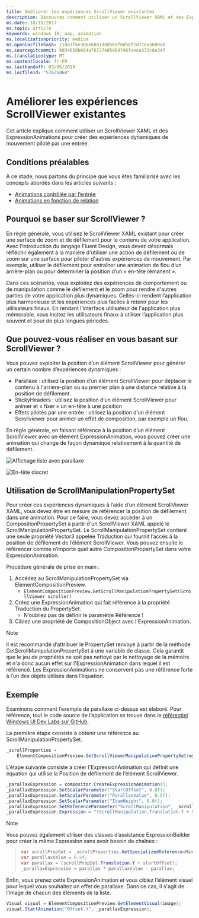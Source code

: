 ```yaml
---
title: Améliorer les expériences ScrollViewer existantes
description: Découvrez comment utiliser un ScrollViewer XAML et des ExpressionAnimations pour créer des expériences dynamiques de mouvement piloté par une entrée.
ms.date: 10/10/2017
ms.topic: article
keywords: windows 10, uwp, animation
ms.localizationpriority: medium
ms.openlocfilehash: 118b3f6e306e60d1d8d569f0d58f2d77ea30d9a8
ms.sourcegitcommit: b034650b684a767274d5d88746faeea373c8e34f
ms.translationtype: MT
ms.contentlocale: fr-FR
ms.lasthandoff: 03/06/2019
ms.locfileid: "57635064"
---
```

# <a name="enhance-existing-scrollviewer-experiences"></a>Améliorer les expériences ScrollViewer existantes

Cet article explique comment utiliser un ScrollViewer XAML et des ExpressionAnimations pour créer des expériences dynamiques de mouvement piloté par une entrée.

## <a name="prerequisites"></a>Conditions préalables

À ce stade, nous partons du principe que vous êtes familiarisé avec les concepts abordés dans les articles suivants :

- [Animations contrôlée par l’entrée](input-driven-animations.md)
- [Animations en fonction de relation](relation-animations.md)

## <a name="why-build-on-top-of-scrollviewer"></a>Pourquoi se baser sur ScrollViewer ?

En règle générale, vous utilisez le ScrollViewer XAML existant pour créer une surface de zoom et de défilement pour le contenu de votre application. Avec l’introduction du langage Fluent Design, vous devez désormais réfléchir également à la manière d'utiliser une action de défilement ou de zoom sur une surface pour piloter d'autres expériences de mouvement. Par exemple, utiliser le défilement pour entraîner une animation de flou d’un arrière-plan ou pour déterminer la position d’un « en-tête rémanent ».

Dans ces scénarios, vous exploitez des expériences de comportement ou de manipulation comme le défilement et le zoom pour rendre d'autres parties de votre application plus dynamiques. Celles-ci rendent l’application plus harmonieuse et les expériences plus faciles à retenir pour les utilisateurs finaux. En rendant l’interface utilisateur de l'application plus mémorable, vous incitez les utilisateurs finaux à utiliser l’application plus souvent et pour de plus longues périodes.

## <a name="what-can-you-build-on-top-of-scrollviewer"></a>Que pouvez-vous réaliser en vous basant sur ScrollViewer ?

Vous pouvez exploiter la position d’un élément ScrollViewer pour générer un certain nombre d’expériences dynamiques :

- Parallaxe : utilisez la position d’un élément ScrollViewer pour déplacer le contenu à l'arrière-plan ou au premier plan à une distance relative à la position de défilement.
- StickyHeaders : utilisez la position d’un élément ScrollViewer pour animer et « fixer » un en-tête à une position
- Effets pilotés par une entrée : utilisez la position d’un élément Scrollviewer pour animer un effet de composition, par exemple un flou.

En règle générale, en faisant référence à la position d’un élément ScrollViewer avec un élément ExpressionAnimation, vous pouvez créer une animation qui change de façon dynamique relativement à la quantité de défilement.

![Affichage liste avec parallaxe](images/animation/parallax.gif)

![En-tête discret](images/animation/shy-header.gif)

## <a name="using-scrollmanipulationpropertyset"></a>Utilisation de ScrollManipulationPropertySet

Pour créer ces expériences dynamiques à l’aide d’un élément ScrollViewer XAML, vous devez être en mesure de référencer la position de défilement dans une animation. Pour ce faire, vous devez accéder à un CompositionPropertySet à partir d'un ScrollViewer XAML appelé le ScrollManipulationPropertySet.
Le ScrollManipulationPropertySet contient une seule propriété Vector3 appelée Traduction qui fournit l’accès à la position de défilement de l’élément ScrollViewer. Vous pouvez ensuite le référencer comme n’importe quel autre CompositionPropertySet dans votre ExpressionAnimation.

Procédure générale de prise en main :

1. Accédez au ScrollManipulationPropertySet via ElementCompositionPreview.
    - `ElementCompositionPreview.GetScrollManipulationPropertySet(ScrollViewer scroller)`
1. Créez une ExpressionAnimation qui fait référence à la propriété Traduction du PropertySet.
    - N’oubliez pas de définir le paramètre Référence !
1. Ciblez une propriété de CompositionObject avec l'ExpressionAnimation.

> [!NOTE]
> Il est recommandé d’attribuer le PropertySet renvoyé à partir de la méthode GetScrollManipulationPropertySet à une variable de classe. Cela garantit que le jeu de propriétés ne soit pas nettoyé par le nettoyage de la mémoire et n'a donc aucun effet sur l'ExpressionAnimation dans lequel il est référencé. Les ExpressionAnimations ne conservent pas une référence forte à l’un des objets utilisés dans l’équation.

## <a name="example"></a>Exemple

Examinons comment l’exemple de parallaxe ci-dessus est élaboré. Pour référence, tout le code source de l’application se trouve dans le [référentiel Windows UI Dev Labs sur GitHub](https://github.com/Microsoft/WindowsUIDevLabs).

La première étape consiste à obtenir une référence au ScrollManipulationPropertySet.

```csharp
_scrollProperties =
    ElementCompositionPreview.GetScrollViewerManipulationPropertySet(myScrollViewer);
```

L’étape suivante consiste à créer l'ExpressionAnimation qui définit une équation qui utilise la Position de défilement de l’élément ScrollViewer.

```csharp
_parallaxExpression = compositor.CreateExpressionAnimation();
_parallaxExpression.SetScalarParameter("StartOffset", 0.0f);
_parallaxExpression.SetScalarParameter("ParallaxValue", 0.5f);
_parallaxExpression.SetScalarParameter("ItemHeight", 0.0f);
_parallaxExpression.SetReferenceParameter("ScrollManipulation", _scrollProperties);
_parallaxExpression.Expression = "(ScrollManipulation.Translation.Y + StartOffset - (0.5 * ItemHeight)) * ParallaxValue - (ScrollManipulation.Translation.Y + StartOffset - (0.5 * ItemHeight))";
```

> [!NOTE]
> Vous pouvez également utiliser des classes d’assistance ExpressionBuilder pour créer la même Expression sans avoir besoin de chaînes :

> ```csharp
> var scrollPropSet = _scrollProperties.GetSpecializedReference<ManipulationPropertySetReferenceNode>();
> var parallaxValue = 0.5f;
> var parallax = (scrollPropSet.Translation.Y + startOffset);
> _parallaxExpression = parallax * parallaxValue - parallax;
> ```

Enfin, vous prenez cette ExpressionAnimation et vous ciblez l’élément visuel pour lequel vous souhaitez un effet de parallaxe. Dans ce cas, il s'agit de l’image de chacun des éléments de la liste.

```csharp
Visual visual = ElementCompositionPreview.GetElementVisual(image);
visual.StartAnimation("Offset.Y", _parallaxExpression);
```
